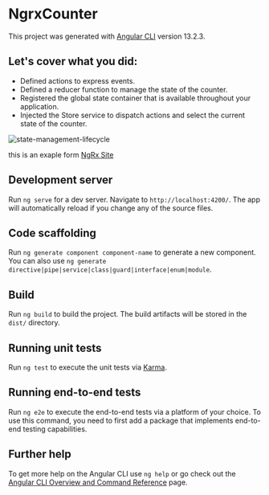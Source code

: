 # NgrxCounter

This project was generated with [Angular CLI](https://github.com/angular/angular-cli) version 13.2.3.

## Let's cover what you did:

  - Defined actions to express events.
  - Defined a reducer function to manage the state of the counter.
  - Registered the global state container that is available throughout your application.
  - Injected the Store service to dispatch actions and select the current state of the counter.

![state-management-lifecycle](https://user-images.githubusercontent.com/16508002/153903390-e6598665-065d-4993-b7e1-870916021b6d.png)


this is an exaple form [NgRx Site](https://ngrx.io/guide/store)

## Development server

Run `ng serve` for a dev server. Navigate to `http://localhost:4200/`. The app will automatically reload if you change any of the source files.

## Code scaffolding

Run `ng generate component component-name` to generate a new component. You can also use `ng generate directive|pipe|service|class|guard|interface|enum|module`.

## Build

Run `ng build` to build the project. The build artifacts will be stored in the `dist/` directory.

## Running unit tests

Run `ng test` to execute the unit tests via [Karma](https://karma-runner.github.io).

## Running end-to-end tests

Run `ng e2e` to execute the end-to-end tests via a platform of your choice. To use this command, you need to first add a package that implements end-to-end testing capabilities.

## Further help

To get more help on the Angular CLI use `ng help` or go check out the [Angular CLI Overview and Command Reference](https://angular.io/cli) page.
